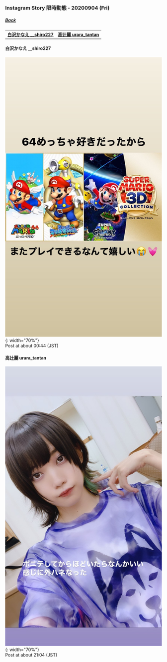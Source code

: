 ### Instagram Story 限時動態 - 20200904 (Fri)
##### [Back](../../IGstory_List.md)

<table>
<tr>
<th><a href="#__shiro227">白沢かなえ __shiro227</a></th>
<th><a href="#urara_tantan">高辻麗 urara_tantan</a></th>
</tr>
</table>

<a name="__shiro227"></a>
#### 白沢かなえ __shiro227

![20200904_shiro227_1](../../../../../Album/Instagram/IGstory/Sep2020/20200904/20200904_shiro227_1.jpg){: width="70%"}  
Post at about 00:44 (JST)  

<a name="urara_tantan"></a>
#### 高辻麗 urara_tantan

![20200904_urara_tantan_1](../../../../../Album/Instagram/IGstory/Sep2020/20200904/20200904_urara_tantan_1.jpg){: width="70%"}  
Post at about 21:04 (JST)  
